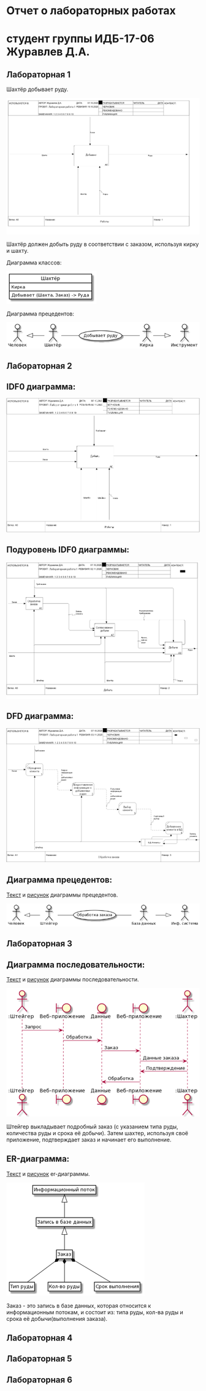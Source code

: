 # Отчет о лабораторных работах
# студент группы ИДБ-17-06 Журавлев Д.А.

## Лабораторная 1

Шахтёр добывает руду.

![Image alt](https://github.com/ZhuravlevD/projectIS/blob/main/lb1/IDF0.PNG)

Шахтёр должен добыть руду в соответствии с заказом, используя кирку и шахту.

Диаграмма классов:

![Image alt](https://github.com/ZhuravlevD/projectIS/blob/main/lb1/uml.png)

Диаграмма прецедентов:

![Image alt](https://github.com/ZhuravlevD/projectIS/blob/main/lb1/usecase.png)

## Лабораторная 2

## IDF0 диаграмма:

![Image alt](https://github.com/ZhuravlevD/projectIS/blob/main/lb2/1mod.PNG)

## Подуровень IDF0 диаграммы:

![Image alt](https://github.com/ZhuravlevD/projectIS/blob/main/lb2/2mod.PNG)

## DFD диаграмма:

![Image alt](https://github.com/ZhuravlevD/projectIS/blob/main/lb2/3mod.PNG)

## Диаграмма прецедентов:
[Текст](https://github.com/ZhuravlevD/projectIS/blob/main/lb2/uml.txt) и [рисунок](https://github.com/ZhuravlevD/projectIS/blob/main/lb2/uml1.png) диаграммы прецедентов.

![Image alt](https://github.com/ZhuravlevD/projectIS/blob/main/lb2/uml1.png)
## Лабораторная 3

## Диаграмма последовательности:
[Текст](https://github.com/ZhuravlevD/projectIS/blob/main/lb3/text1.txt) и [рисунок](https://github.com/ZhuravlevD/projectIS/blob/main/lb3/uml2.png) диаграммы последовательности.

![Image alt](https://github.com/ZhuravlevD/projectIS/blob/main/lb3/uml2.png)

Штейгер выкладывает подробный заказ (с указанием типа руды, количества руды и срока её добычи). Затем шахтер, используя своё приложение, подтверждает заказ и начинает его выполнение.

## ER-диаграмма:
[Текст](https://github.com/ZhuravlevD/projectIS/blob/main/lb3/text2.txt) и [рисунок](https://github.com/ZhuravlevD/projectIS/blob/main/lb3/er.png) er-диаграммы.

![Image alt](https://github.com/ZhuravlevD/projectIS/blob/main/lb3/er.png)

Заказ - это запись в базе данных, которая относится к информационным потокам, и состоит из: типа руды, кол-ва руды и срока её добычи(выполнения заказа).
## Лабораторная 4

## Лабораторная 5

## Лабораторная 6
